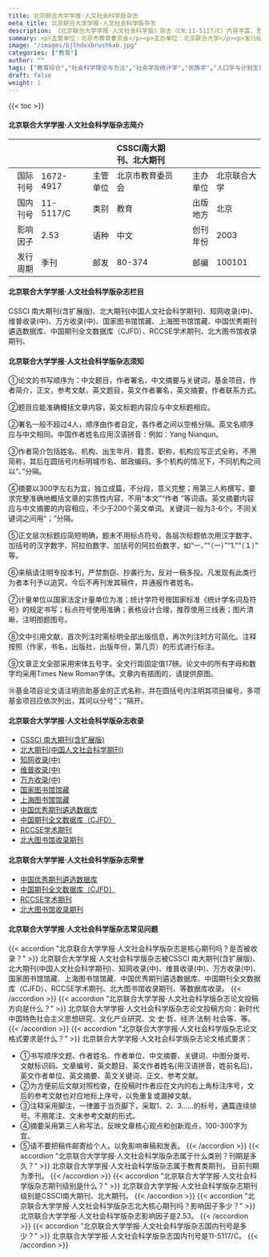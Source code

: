 ```yaml
---
title: 北京联合大学学报·人文社会科学版杂志
meta_title: 北京联合大学学报·人文社会科学版杂志
description: 《北京联合大学学报·人文社会科学版》杂志（CN:11-5117/C）内容丰富、思想健康，2003年创刊，目前以季刊形式发行，刊物对外积极扩大宣传，致力于提高杂志质量与影响。杂志以“繁荣学术研究，服务社会主义建设”为宗旨，致力于推动人文社会科学的研究和发展，为广大学者提供一个展示研究成果、交流学术思想的平台。 杂志内容涵盖哲学、经济学、法学、教育学、文学、历史学等多个学科领域，关注国内外人文社会科学的最新动态和发展趋势。杂志设有专题研究、学术论文、学术评论、书评等多个栏目，旨在为读者提供权威、专业、全面的信息服务。杂志汇集了国内外人文社会科学领域的知名专家、学者，组成了一支实力雄厚的编委会。编委会成员不仅为杂志提供高质量的稿件，还积极参与杂志的策划、审稿、宣传等工作，确保杂志的专业性和权威性。 《北京联合大学学报·人文社会科学版》注重实用性和前瞻性，旨在帮助读者了解人文社会科学领域的最新研究动态和成果，把握学科发展的大趋势。杂志通过深入报道和分析，为读者提供有关政策法规、理论研究、实践探索等方面的实用信息，助力学者和机构更好地开展研究和教学工作。
summary: <p>主管单位：北京市教育委员会</p><p>主办单位：北京联合大学</p><p>发行级别：CSSCI南大期刊、北大期刊</p><p>发行周期：季刊</p>
image: "/images/bjlhdxxbrwshkxb.jpg"
categories: ["教育"]
author: ""
tags: ["教育综合","社会科学理论与方法","社会学及统计学","民族学","人口学与计划生育","人才学与劳动科学","教育理论与教育管理","学前教育","初等教育","中等教育","高等教育","职业教育","成人教育与特殊教育","体育",]
draft: false
weight: 1
---
```


{{< toc >}}

#### 北京联合大学学报·人文社会科学版杂志简介
|               |                               |               | CSSCI南大期刊、北大期刊        |               |                           |
| ------------: | :---------------------------- | ------------: | :---------------------------- | ------------: | :------------------------ |
| 国际刊号      | 1672-4917   | 主管单位      | 北京市教育委员会     | 主办单位      | 北京联合大学     |
| 国内刊号      | 11-5117/C        | 类别          | 教育       | 出版地方      | 北京           |
| 影响因子      | 2.53        | 语种          | 中文             | 创刊年份      | 2003    |
| 发行周期      | 季刊    | 邮发          | 80-374              | 邮编          | 100101      |

#### 北京联合大学学报·人文社会科学版杂志栏目
<span>CSSCI 南大期刊(含扩展版)</span>、<span>北大期刊(中国人文社会科学期刊)</span>、<span>知网收录(中)</span>、<span>维普收录(中)</span>、<span>万方收录(中)</span>、<span>国家图书馆馆藏</span>、<span>上海图书馆馆藏</span>、<span>中国优秀期刊遴选数据库</span>、<span>中国期刊全文数据库（CJFD）</span>、<span>RCCSE学术期刊</span>、<span>北大图书馆收录期刊</span>、

#### 北京联合大学学报·人文社会科学版杂志须知
<p><p>
	①论文的书写顺序为：中文题目，作者署名，中文摘要与关键词，基金项目，作者简介，正文，参考文献，英文题目，英文作者署名，英文摘要，作者联系方式。
</p><p>
	②题目应能准确概括文章内容，英文标题内容应与中文标题相应。
</p><p>
	②署名一般不超过4人，顺序由作者自定，各作者之间以空格分隔。英文名顺序应与中文相同。中国作者姓名应用汉语拼音：例如：Yang Nianqun。
</p><p>
	③作者简介包括姓名、机构、出生年月、籍贯、职称，机构应写正式全称，不用简称，其后在圆括号内标明城市名、邮政编码。多个机构的情况下，不同机构之间以“、”分隔。
</p><p>
	④摘要以300字左右为宜，独立成篇，不分段，意义完整；用第三人称撰写，要求完整准确地概括文章的实质性内容，不用“本文”“作者 ”等词语。英文摘要内容应与中文摘要的内容相应，不少于200个英文单词。关键词一般为3-6个，不同关键词之间用“；”分隔。
</p><p>
	⑤正文层次标题应简短明确，题末不用标点符号。各层次标题依次用汉字数字、加括号的汉字数字、阿拉伯数字、加括号的阿拉伯数字，如“一、”“（一）”“1.”“（１）” 等。
</p><p>
	⑥来稿请注明专投本刊，严禁剽窃、抄袭行为，反对一稿多投。凡发现有此类行为者本刊予以追究，今后不再刊发其稿件，并通报作者姓名。
</p><p>
	⑦计量单位以国家法定计量单位为准；统计学符号按国家标准《统计学名词及符号》的规定书写；标点符号使用准确；表格设计合理，推荐使用三线表；图片清晰，注明图题图号。
</p><p>
	⑧文中引用文献，首次列注时需标明全部出版信息，再次列注时方可简化。注释按照（作家，书名，出版社，出版年份，第几页）的形式进行标注。
</p><p>
	⑨文章正文全部采用宋体五号字。全文行距固定值17磅。论文中的所有字母和数字均采用Times New Roman字体。文章内有插图的，请提供原图。
</p><p>
	⑩基金项目论文请注明资助基金的正式名称，并在圆括号内注明其项目编号，多项基金项目应依次列出，其间以分号“；”隔开。
</p></p>


#### 北京联合大学学报·人文社会科学版杂志收录
<ul>
    <li class="inline-block">
        <a class="bg-theme-light hover:bg-primary dark:bg-darkmode-theme-light dark:hover:bg-darkmode-primary dark:hover:text-dark m-1 block rounded px-3 py-1 hover:text-white" href="#北京联合大学学报·人文社会科学版杂志收录">
        CSSCI 南大期刊(含扩展版)
        </a>
    </li>
    <li class="inline-block">
        <a class="bg-theme-light hover:bg-primary dark:bg-darkmode-theme-light dark:hover:bg-darkmode-primary dark:hover:text-dark m-1 block rounded px-3 py-1 hover:text-white" href="#北京联合大学学报·人文社会科学版杂志收录">
        北大期刊(中国人文社会科学期刊)
        </a>
    </li>
    <li class="inline-block">
        <a class="bg-theme-light hover:bg-primary dark:bg-darkmode-theme-light dark:hover:bg-darkmode-primary dark:hover:text-dark m-1 block rounded px-3 py-1 hover:text-white" href="#北京联合大学学报·人文社会科学版杂志收录">
        知网收录(中)
        </a>
    </li>
    <li class="inline-block">
        <a class="bg-theme-light hover:bg-primary dark:bg-darkmode-theme-light dark:hover:bg-darkmode-primary dark:hover:text-dark m-1 block rounded px-3 py-1 hover:text-white" href="#北京联合大学学报·人文社会科学版杂志收录">
        维普收录(中)
        </a>
    </li>
    <li class="inline-block">
        <a class="bg-theme-light hover:bg-primary dark:bg-darkmode-theme-light dark:hover:bg-darkmode-primary dark:hover:text-dark m-1 block rounded px-3 py-1 hover:text-white" href="#北京联合大学学报·人文社会科学版杂志收录">
        万方收录(中)
        </a>
    </li>
    <li class="inline-block">
        <a class="bg-theme-light hover:bg-primary dark:bg-darkmode-theme-light dark:hover:bg-darkmode-primary dark:hover:text-dark m-1 block rounded px-3 py-1 hover:text-white" href="#北京联合大学学报·人文社会科学版杂志收录">
        国家图书馆馆藏
        </a>
    </li>
    <li class="inline-block">
        <a class="bg-theme-light hover:bg-primary dark:bg-darkmode-theme-light dark:hover:bg-darkmode-primary dark:hover:text-dark m-1 block rounded px-3 py-1 hover:text-white" href="#北京联合大学学报·人文社会科学版杂志收录">
        上海图书馆馆藏
        </a>
    </li>
    <li class="inline-block">
        <a class="bg-theme-light hover:bg-primary dark:bg-darkmode-theme-light dark:hover:bg-darkmode-primary dark:hover:text-dark m-1 block rounded px-3 py-1 hover:text-white" href="#北京联合大学学报·人文社会科学版杂志收录">
        中国优秀期刊遴选数据库
        </a>
    </li>
    <li class="inline-block">
        <a class="bg-theme-light hover:bg-primary dark:bg-darkmode-theme-light dark:hover:bg-darkmode-primary dark:hover:text-dark m-1 block rounded px-3 py-1 hover:text-white" href="#北京联合大学学报·人文社会科学版杂志收录">
        中国期刊全文数据库（CJFD）
        </a>
    </li>
    <li class="inline-block">
        <a class="bg-theme-light hover:bg-primary dark:bg-darkmode-theme-light dark:hover:bg-darkmode-primary dark:hover:text-dark m-1 block rounded px-3 py-1 hover:text-white" href="#北京联合大学学报·人文社会科学版杂志收录">
        RCCSE学术期刊
        </a>
    </li>
    <li class="inline-block">
        <a class="bg-theme-light hover:bg-primary dark:bg-darkmode-theme-light dark:hover:bg-darkmode-primary dark:hover:text-dark m-1 block rounded px-3 py-1 hover:text-white" href="#北京联合大学学报·人文社会科学版杂志收录">
        北大图书馆收录期刊
        </a>
    </li>
</ul>



#### 北京联合大学学报·人文社会科学版杂志荣誉
<ul>
    <li class="inline-block">
        <a class="bg-theme-light hover:bg-primary dark:bg-darkmode-theme-light dark:hover:bg-darkmode-primary dark:hover:text-dark m-1 block rounded px-3 py-1 hover:text-white" href="#北京联合大学学报·人文社会科学版杂志荣誉">
        中国优秀期刊遴选数据库
        </a>
    </li>
    <li class="inline-block">
        <a class="bg-theme-light hover:bg-primary dark:bg-darkmode-theme-light dark:hover:bg-darkmode-primary dark:hover:text-dark m-1 block rounded px-3 py-1 hover:text-white" href="#北京联合大学学报·人文社会科学版杂志荣誉">
        中国期刊全文数据库（CJFD）
        </a>
    </li>
    <li class="inline-block">
        <a class="bg-theme-light hover:bg-primary dark:bg-darkmode-theme-light dark:hover:bg-darkmode-primary dark:hover:text-dark m-1 block rounded px-3 py-1 hover:text-white" href="#北京联合大学学报·人文社会科学版杂志荣誉">
        RCCSE学术期刊
        </a>
    </li>
    <li class="inline-block">
        <a class="bg-theme-light hover:bg-primary dark:bg-darkmode-theme-light dark:hover:bg-darkmode-primary dark:hover:text-dark m-1 block rounded px-3 py-1 hover:text-white" href="#北京联合大学学报·人文社会科学版杂志荣誉">
        北大图书馆收录期刊
        </a>
    </li>
</ul>












#### 北京联合大学学报·人文社会科学版杂志常见问题
{{< accordion "北京联合大学学报·人文社会科学版杂志是核心期刊吗？是否被收录？" >}}
北京联合大学学报·人文社会科学版杂志被CSSCI 南大期刊(含扩展版)、北大期刊(中国人文社会科学期刊)、知网收录(中)、维普收录(中)、万方收录(中)、国家图书馆馆藏、上海图书馆馆藏、中国优秀期刊遴选数据库、中国期刊全文数据库（CJFD）、RCCSE学术期刊、北大图书馆收录期刊、等数据库收录。
{{< /accordion >}}
{{< accordion "北京联合大学学报·人文社会科学版杂志论文投稿方向是什么？" >}}
北京联合大学学报·人文社会科学版杂志论文投稿方向：新时代中国特色社会主义思想研究、文化产业研究、文·史·哲、经济·法制·社会等、等。
{{< /accordion >}}
{{< accordion "北京联合大学学报·人文社会科学版杂志论文格式要求是什么？" >}}
北京联合大学学报·人文社会科学版杂志论文格式要求：
- ①书写顺序文题、作者姓名、作者单位、中文摘要、关键词、中图分类号、文献标识码、文章编号、英文题目、英文作者姓名(用汉语拼音，姓前名后)，英文作者单位、英文摘要、英文关键词、正文、参考文献。
- ②为方便前后文献对照检查，在投稿时作者应在文内的右上角标注序号，文后的参考文献也对应地标上序号，以免重复或漏掉文献。
- ③注释采用脚注，一律置于当页脚下，采取1、2、3……的标号，通篇连续排号。不用尾注、文末参考文献的形式。
- ④摘要采用第三人称写法，反映文章核心观点和创新观点，100-300字为宜。
- ⑤请不要把稿件邮寄给个人，以免影响审稿和发表。
{{< /accordion >}}
{{< accordion "北京联合大学学报·人文社会科学版杂志属于什么类别？刊期是多久？" >}}
北京联合大学学报·人文社会科学版杂志属于教育类期刊， 目前刊期为季刊。
{{< /accordion >}}
{{< accordion "北京联合大学学报·人文社会科学版杂志期刊级别是什么？" >}}
北京联合大学学报·人文社会科学版杂志期刊级别是CSSCI南大期刊、北大期刊。
{{< /accordion >}}
{{< accordion "北京联合大学学报·人文社会科学版杂志北大核心期刊吗？影响因子多少？" >}}
北京联合大学学报·人文社会科学版杂志影响因子是2.53。
{{< /accordion >}}
{{< accordion "北京联合大学学报·人文社会科学版杂志国内刊号是多少？" >}}
北京联合大学学报·人文社会科学版杂志国内刊号是11-5117/C。
{{< /accordion >}}
